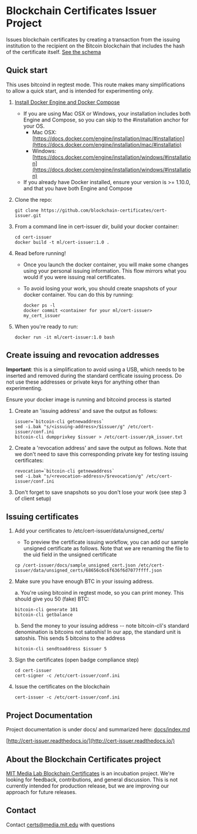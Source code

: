 Blockchain Certificates Issuer Project
===================================

Issues blockchain certificates by creating a transaction from the issuing institution to the recipient
on the Bitcoin blockchain that includes the hash of the certificate itself. [See the schema](https://github.com/blockchain-certificates/cert-schema)

[//]: # "start_docker_instructions"

Quick start
-----------

This uses bitcoind in regtest mode. This route makes many simplifications to allow a quick start, and is intended for
experimenting only.

1. [Install Docker Engine and Docker Compose](https://docs.docker.com/engine/installation)
    - If you are using Mac OSX or Windows, your installation includes both Engine and Compose, so you can skip to the #installation anchor for your OS.
        - Mac OSX: [https://docs.docker.com/engine/installation/mac/#installation](https://docs.docker.com/engine/installation/mac/#installatio)
        - Windows: [https://docs.docker.com/engine/installation/windows/#installation](https://docs.docker.com/engine/installation/windows/#installation)
    - If you already have Docker installed, ensure your version is >= 1.10.0, and that you have both Engine and Compose

2. Clone the repo:

    ```
    git clone https://github.com/blockchain-certificates/cert-issuer.git
    ```


3. From a command line in cert-issuer dir, build your docker container:
    
    ```
    cd cert-issuer
    docker build -t ml/cert-issuer:1.0 .
    ```

4. Read before running!

    - Once you launch the docker container, you will make some changes using your personal issuing information. This flow mirrors what you would if you were issuing real certificates.
    - To avoid losing your work, you should create snapshots of your docker container. You can do this by running:

        ```
        docker ps -l
        docker commit <container for your ml/cert-issuer> my_cert_issuer
        ```

5. When you're ready to run:

    ```
    docker run -it ml/cert-issuer:1.0 bash
    ```

Create issuing and revocation addresses
---------------------------------------

__Important__: this is a simplification to avoid using a USB, which needs to be inserted and removed during the
standard certficate issuing process. Do not use these addresses or private keys for anything other than experimenting.

Ensure your docker image is running and bitcoind process is started

1. Create an 'issuing address' and save the output as follows:

    ```
    issuer=`bitcoin-cli getnewaddress`
    sed -i.bak "s/<issuing-address>/$issuer/g" /etc/cert-issuer/conf.ini
    bitcoin-cli dumpprivkey $issuer > /etc/cert-issuer/pk_issuer.txt
    ```

2. Create a 'revocation address' and save the output as follows. Note that we don't need to save this
corresponding private key for testing issuing certificates:

    ```
    revocation=`bitcoin-cli getnewaddress`
    sed -i.bak "s/<revocation-address>/$revocation/g" /etc/cert-issuer/conf.ini
    ```

3. Don't forget to save snapshots so you don't lose your work (see step 3 of client setup)

Issuing certificates
--------------------

1. Add your certificates to /etc/cert-issuer/data/unsigned_certs/

    - To preview the certificate issuing workflow, you can add our sample unsigned certificate as follows. Note that
    we are renaming the file to the uid field in the unsigned certificate

    ```
    cp /cert-issuer/docs/sample_unsigned_cert.json /etc/cert-issuer/data/unsigned_certs/68656c6c6f636f6d7077ffff.json
    ```

2. Make sure you have enough BTC in your issuing address.

    a. You're using bitcoind in regtest mode, so you can print money. This should give you 50 (fake) BTC:

    ```
    bitcoin-cli generate 101
    bitcoin-cli getbalance
    ```

    b. Send the money to your issuing address -- note bitcoin-cli's standard denomination is bitcoins not satoshis! In our
    app, the standard unit is satoshis. This sends 5 bitcoins to the address

    ```
    bitcoin-cli sendtoaddress $issuer 5
    ```

3. Sign the certificates (open badge compliance step)

    ```
    cd cert-issuer
    cert-signer -c /etc/cert-issuer/conf.ini
    ```

4. Issue the certificates on the blockchain

    ```
    cert-issuer -c /etc/cert-issuer/conf.ini

[//]: # "end_docker_instructions"

Project Documentation
---------------------

Project documentation is under docs/ and summarized here: [docs/index.md](/docs/index.md)

[http://cert-issuer.readthedocs.io/](http://cert-issuer.readthedocs.io/)



About the Blockchain Certificates project
--------------------------------------

[MIT Media Lab Blockchain Certificates](http://certificates.media.mit.edu/) is an incubation project. We're looking for feedback, contributions, and general
discussion. This is not currently intended for production release, but we are improving our approach for future releases.


Contact
-------

Contact [certs@media.mit.edu](mailto:certs@media.mit.edu) with questions


